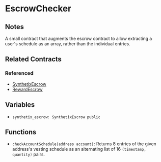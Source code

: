 # EscrowChecker

## Notes

A small contract that augments the escrow contract to allow extracting a user's schedule as an array, rather than the individual entries.

## Related Contracts

### Referenced

* [SynthetixEscrow](SynthetixEscrow.md)
* [RewardEscrow](RewardEscrow.md)

## Variables

* `synthetix_escrow: SynthetixEscrow public`

## Functions

* `checkAccountSchedule(address account)`: Returns 8 entries of the given address's vesting schedule as an alternating list of 16 `(timestamp, quantity)` pairs.
